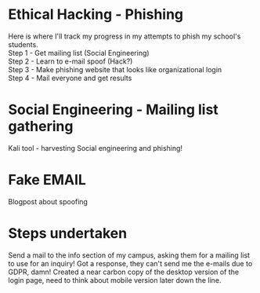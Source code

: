 # Ethical Hacking - Phishing
Here is where I'll track my progress in my attempts to phish my school's students. <br>
Step 1 - Get mailing list (Social Engineering) <br>
Step 2 - Learn to e-mail spoof (Hack?) <br>
Step 3 - Make phishing website that looks like organizational login <br>
Step 4 - Mail everyone and get results <br>
 
# Social Engineering - Mailing list gathering
<a src="https://tools.kali.org/information-gathering/theharvester">Kali tool - harvesting</a>
<a src="https://www.dionach.com/blog/social-engineering-and-phishing-email-attacks">Social engineering and phishing!</a>
# Fake EMAIL
<a src="https://dylan.tweney.com/2017/10/25/how-to-fake-an-email-from-almost-anyone-in-under-5-minutes/">Blogpost about spoofing</a>




# Steps undertaken
Send a mail to the info section of my campus, asking them for a mailing list to use for an inquiry!
Got a response, they can't send me the e-mails due to GDPR, damn!
Created a near carbon copy of the desktop version of the login page, need to think about mobile version later down the line. 
